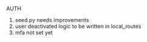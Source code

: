 AUTH
1. seed.py needs improvements
2. user deactivated logic to be written in local_routes
2. mfa not set yet